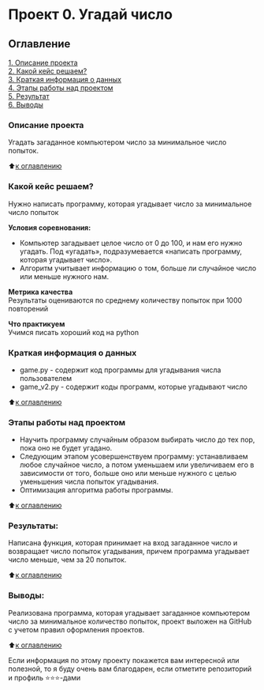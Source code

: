 # Проект 0. Угадай число

## Оглавление  
[1. Описание проекта](https://github.com/savasink/sava_data_science/blob/main/project_0/README.md###Описание-проекта)  
[2. Какой кейс решаем?](https://github.com/savasink/sava_data_science/blob/main/project_0/README.md###Какой-кейс-решаем)  
[3. Краткая информация о данных](https://github.com/savasink/sava_data_science/blob/main/project_0/README.md###Краткая-информация-о-данных)  
[4. Этапы работы над проектом](https://github.com/savasink/sava_data_science/blob/main/project_0/README.md#Этапы-работы-над-проектом)  
[5. Результат](https://github.com/savasink/sava_data_science/blob/main/project_0/README.md#Результат)    
[6. Выводы](https://github.com/savasink/sava_data_science/blob/main/project_0/README.md#Выводы) 

### Описание проекта    
Угадать загаданное компьютером число за минимальное число попыток.

:arrow_up:[к оглавлению](https://github.com/savasink/sava_data_science/blob/main/project_0/README.md##Оглавление)


### Какой кейс решаем?    
Нужно написать программу, которая угадывает число за минимальное число попыток

**Условия соревнования:**  
- Компьютер загадывает целое число от 0 до 100, и нам его нужно угадать. Под «угадать», подразумевается «написать программу, которая угадывает число».
- Алгоритм учитывает информацию о том, больше ли случайное число или меньше нужного нам.

**Метрика качества**     
Результаты оцениваются по среднему количеству попыток при 1000 повторений

**Что практикуем**     
Учимся писать хороший код на python


### Краткая информация о данных
- game.py - содержит код программы для угадывания числа пользователем
- game_v2.py - содержит коды программ, которые угадывают число
  
:arrow_up:[к оглавлению](https://github.com/savasink/sava_data_science/blob/main/project_0/README.md##Оглавление)


### Этапы работы над проектом  
- Научить программу случайным образом выбирать число до тех пор, пока оно не будет угадано.
- Следующим этапом усовершенствуем программу: устанавливаем любое случайное число, а потом уменьшаем или увеличиваем его в зависимости от того, больше оно или меньше нужного с целью уменьшения числа попыток угадывания.
- Оптимизация алгоритма работы программы.

:arrow_up:[к оглавлению](https://github.com/savasink/sava_data_science/blob/main/project_0/README.md##Оглавление)


### Результаты:  
Написана функция, которая принимает на вход загаданное число и возвращает число попыток угадывания, причем программа угадывает число меньше, чем за 20 попыток.

:arrow_up:[к оглавлению](https://github.com/savasink/sava_data_science/blob/main/project_0/README.md##Оглавление)


### Выводы:  
Реализована программа, которая угадывает загаданное компьютером число за минимальное количество попыток, проект выложен на GitHub c учетом правил оформления проектов.

:arrow_up:[к оглавлению](https://github.com/savasink/sava_data_science/blob/main/project_0/README.md##Оглавление)


Если информация по этому проекту покажется вам интересной или полезной, то я буду очень вам благодарен, если отметите репозиторий и профиль ⭐️⭐️⭐️-дами